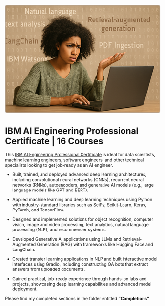 <div align="center">
  <img src="https://github.com/sobcza11/GenAI/blob/main/GenAI%20Engineering/_supporting/ibm_genai_photo2.png?raw=true" 
       alt="alt text" 
       height="350" 
       style="border: 2px solid #b8a898; border-radius: 6px;"/>
</div>

# IBM AI Engineering Professional Certificate | 16 Courses
This [IBM AI Engineering Professional Certificate](https://www.coursera.org/professional-certificates/ibm-generative-ai-engineering) is ideal for data scientists, machine learning engineers, software engineers, and other technical specialists looking to get job-ready as an AI engineer.

- Built, trained, and deployed advanced deep learning architectures, including convolutional neural networks (CNNs), recurrent neural networks (RNNs), autoencoders, and generative AI models (e.g., large language models like GPT and BERT).

- Applied machine learning and deep learning techniques using Python with industry-standard libraries such as SciPy, Scikit-Learn, Keras, PyTorch, and TensorFlow.

- Designed and implemented solutions for object recognition, computer vision, image and video processing, text analytics, natural language processing (NLP), and recommender systems.

- Developed Generative AI applications using LLMs and Retrieval-Augmented Generation (RAG) with frameworks like Hugging Face and LangChain.

- Created transfer learning applications in NLP and built interactive model interfaces using Gradio, including constructing QA bots that extract answers from uploaded documents.

- Gained practical, job-ready experience through hands-on labs and projects, showcasing deep learning capabilities and advanced model deployment.

Please find my completed sections in the folder entitled <b>"Completions"</b>

